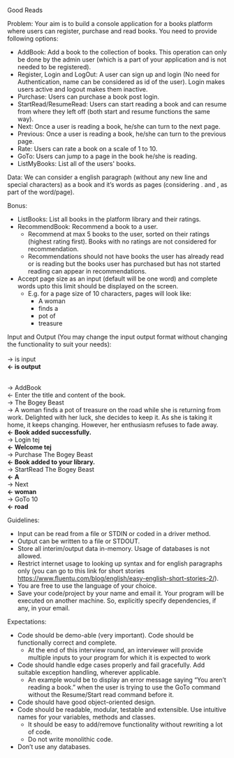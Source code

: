 Good Reads

Problem:
Your aim is to build a console application for a books platform where users can register, purchase and read books.
You need to provide following options:
- AddBook: Add a book to the collection of books. This operation can only be done by the admin user (which is a part of your application and is not needed to be registered).
- Register, Login and LogOut: A user can sign up and login (No need for Authentication, name can be considered as id of the user). Login makes users active and logout makes them inactive.
- Purchase: Users can purchase a book post login.
- StartRead/ResumeRead: Users can start reading a book and can resume from where they left off (both start and resume functions the same way).
- Next: Once a user is reading a book, he/she can turn to the next page.
- Previous: Once a user is reading a book, he/she can turn to the previous page.
- Rate: Users can rate a book on a scale of 1 to 10.
- GoTo: Users can jump to a page in the book he/she is reading.
- ListMyBooks: List all of the users' books.

Data:
We can consider a english paragraph (without any new line and special characters) as a book and it’s words as pages (considering . and , as part of the word/page).

Bonus:
- ListBooks: List all books in the platform library and their ratings.
- RecommendBook: Recommend a book to a user.
  - Recommend at max 5 books to the user, sorted on their ratings (highest rating first). Books with no ratings are not considered for recommendation.
  - Recommendations should not have books the user has already read or is reading but the books user has purchased but has not started reading can appear in recommendations.
- Accept page size as an input (default will be one word) and complete words upto this limit should be displayed on the screen.
  - E.g. for a page size of 10 characters, pages will look like:
    - A woman
    - finds a
    - pot of
    - treasure 

Input and Output (You may change the input output format without changing the functionality to suit your needs):<br />  
  → is input  
  **← is output**<br /><br />

→ AddBook  
← Enter the title and content of the book.  
→ The Bogey Beast  
→ A woman finds a pot of treasure on the road while she is returning from work. Delighted with her luck, she decides to keep it. As she is taking it home, it keeps changing. However, her enthusiasm refuses to fade away.  
**← Book added successfully.<br />**
→ Login tej  
**← Welcome tej**  
→ Purchase The Bogey Beast  
**← Book added to your library.**  
→ StartRead The Bogey Beast  
**← A**  
→ Next  
**← woman**  
→ GoTo 10  
**← road**  

Guidelines:
- Input can be read from a file or STDIN or coded in a driver method.
- Output can be written to a file or STDOUT.
- Store all interim/output data in-memory. Usage of databases is not allowed.
- Restrict internet usage to looking up syntax and for english paragraphs only (you can go to this link for short stories https://www.fluentu.com/blog/english/easy-english-short-stories-2/).
- You are free to use the language of your choice.
- Save your code/project by your name and email it. Your program will be executed on another machine. So, explicitly specify dependencies, if any, in your email.

Expectations:
- Code should be demo-able (very important). Code  should be functionally correct and complete.
  - At the end of this interview round, an interviewer will provide multiple inputs to your program for which it is expected to work 
- Code should handle edge cases properly and fail gracefully. Add suitable exception handling, wherever applicable.
  - An example would be to display an error message saying “You aren’t reading a book.” when the user is trying to use the GoTo command without the Resume/Start read command before it.
- Code should have good object-oriented design.
- Code should be readable, modular, testable and extensible. Use intuitive names for your variables, methods and classes.
  - It should be easy to add/remove functionality without rewriting a lot of code.
  - Do not write monolithic code.
- Don’t use any databases.

